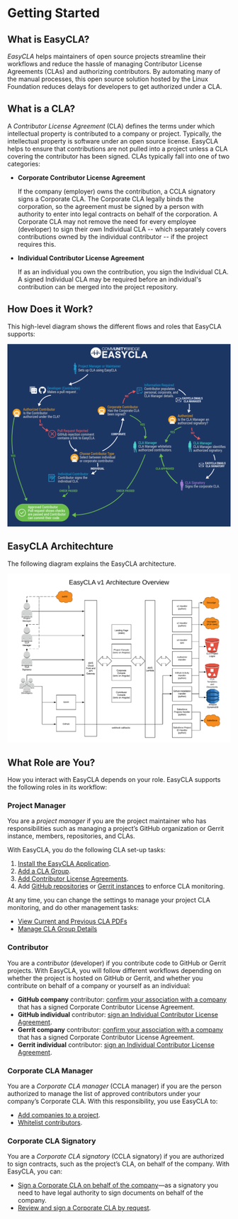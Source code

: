 # Getting Started

## What is EasyCLA?

_EasyCLA_ helps maintainers of open source projects streamline their workflows and reduce the hassle of managing Contributor License Agreements \(CLAs\) and authorizing contributors. By automating many of the manual processes, this open source solution hosted by the Linux Foundation reduces delays for developers to get authorized under a CLA.

## What is a CLA?

A _Contributor License Agreement_ \(CLA\) defines the terms under which intellectual property is contributed to a company or project. Typically, the intellectual property is software under an open source license. EasyCLA helps to ensure that contributions are not pulled into a project unless a CLA covering the contributor has been signed. CLAs typically fall into one of two categories:

* **Corporate Contributor License Agreement**

  If the company \(employer\) owns the contribution, a CCLA signatory signs a Corporate CLA. The Corporate CLA legally binds the corporation, so the agreement must be signed by a person with authority to enter into legal contracts on behalf of the corporation. A Corporate CLA may not remove the need for every employee \(developer\) to sign their own Individual CLA -- which separately covers contributions owned by the individual contributor -- if the project requires this.

* **Individual Contributor License Agreement**

  If as an individual you own the contribution, you sign the Individual CLA. A signed Individual CLA may be required before an individual's contribution can be merged into the project repository.

## How Does it Work?

This high-level diagram shows the different flows and roles that EasyCLA supports:

![CLA Diagram](../.gitbook/assets/cla_diagram_v8.png)

## EasyCLA Architechture

The following diagram explains the EasyCLA architecture. 

![](../.gitbook/assets/architecture-overview.png)

## What Role are You?

How you interact with EasyCLA depends on your role. EasyCLA supports the following roles in its workflow:

### Project Manager

You are a _project manager_ if you are the project maintainer who has responsibilities such as managing a project’s GitHub organization or Gerrit instance, members, repositories, and CLAs.

With EasyCLA, you do the following CLA set-up tasks:

1. [Install the EasyCLA Application](https://lf-docs-linux-foundation.gitbook.io/easycla/getting-started/project-managers/install-the-easycla-application).
2. [Add a CLA Group](https://lf-docs-linux-foundation.gitbook.io/easycla/getting-started/project-managers/add-a-cla-group).
3. [Add Contributor License Agreements](https://lf-docs-linux-foundation.gitbook.io/easycla/getting-started/project-managers/add-contributor-license-agreements).
4. Add [GitHub repositories](https://lf-docs-linux-foundation.gitbook.io/easycla/getting-started/project-managers/add-github-repositories-to-cla-monitoring-or-remove-them-from-cla-monitoring) or [Gerrit instances](https://lf-docs-linux-foundation.gitbook.io/easycla/getting-started/project-managers/add-gerrit-instances-to-cla-monitoring-or-delete-them-from-cla-monitoring) to enforce CLA monitoring.

At any time, you can change the settings to manage your project CLA monitoring, and do other management tasks:

* [View Current and Previous CLA PDFs](https://lf-docs-linux-foundation.gitbook.io/easycla/getting-started/project-managers/view-current-and-previous-cla-pdfs)
* [Manage CLA Group Details](https://lf-docs-linux-foundation.gitbook.io/easycla/getting-started/project-managers/manage-cla-group-details)

### Contributor

You are a _contributor_ \(developer\) if you contribute code to GitHub or Gerrit projects. With EasyCLA, you will follow different workflows depending on whether the project is hosted on GitHub or Gerrit, and whether you contribute on behalf of a company or yourself as an individual:

* **GitHub company** contributor: [confirm your association with a company ](https://lf-docs-linux-foundation.gitbook.io/easycla/getting-started/contributors/contribute-to-a-github-company-project)that has a signed Corporate Contributor License Agreement.
* **GitHub individual** contributor: [sign an Individual Contributor License Agreement](https://lf-docs-linux-foundation.gitbook.io/easycla/getting-started/contributors/sign-a-cla-as-an-individual-contributor-to-github).
* **Gerrit company** contributor: [confirm your association with a company ](https://lf-docs-linux-foundation.gitbook.io/easycla/getting-started/contributors/contribute-to-a-gerrit-project)that has a signed Corporate Contributor License Agreement.
* **Gerrit individual** contributor: [sign an Individual Contributor License Agreement](https://lf-docs-linux-foundation.gitbook.io/easycla/getting-started/contributors/contribute-to-a-gerrit-project).

### Corporate CLA Manager

You are a _Corporate CLA manager_ \(CCLA manager\) if you are the person authorized to manage the list of approved contributors under your company’s Corporate CLA. With this responsibility, you use EasyCLA to:

* [Add companies to a project](https://lf-docs-linux-foundation.gitbook.io/easycla/getting-started/ccla-managers-and-ccla-signatories/add-a-company-to-a-project).
* [Whitelist contributors](https://lf-docs-linux-foundation.gitbook.io/easycla/getting-started/ccla-managers-and-ccla-signatories/whitelist-contributors).

### Corporate CLA Signatory

You are a _Corporate CLA signatory_ \(CCLA signatory\) if you are authorized to sign contracts, such as the project’s CLA, on behalf of the company. With EasyCLA, you can:

* [Sign a Corporate CLA on behalf of the company](https://app.gitbook.com/@lf-docs-linux-foundation/s/easycla/getting-started/ccla-managers-and-ccla-signatories/sign-a-corporate-cla-on-behalf-of-the-company)—as a signatory you need to have legal authority to sign documents on behalf of the company.
* [Review and sign a Corporate CLA by request](https://app.gitbook.com/@lf-docs-linux-foundation/s/easycla/getting-started/ccla-managers-and-ccla-signatories/review-and-sign-a-corporate-cla-by-request).

